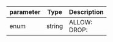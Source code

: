 | parameter | Type | Description |
| ----------- | ----------- |----------- |
| enum  |  string  | ALLOW: <br/>DROP:    |